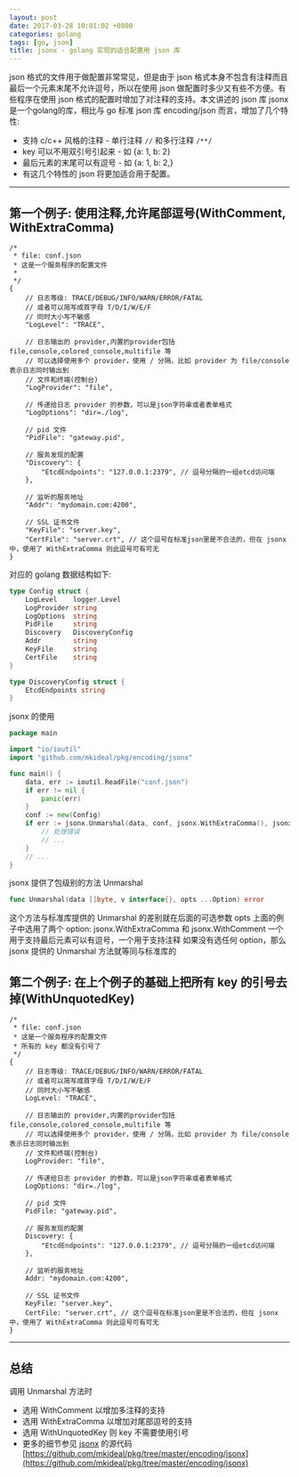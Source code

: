 ```yaml
---
layout: post
date: 2017-03-28 10:01:02 +0800
categories: golang
tags: [go, json]
title: jsonx - golang 实现的适合配置用 json 库
---
```


json 格式的文件用于做配置非常常见，但是由于 json 格式本身不包含有注释而且最后一个元素末尾不允许逗号，所以在使用 json 做配置时多少又有些不方便。有些程序在使用 json 格式的配置时增加了对注释的支持。本文讲述的 json 库 jsonx 是一个golang的库，相比与 go 标准 json 库 encoding/json 而言，增加了几个特性:

* 支持 c/c++ 风格的注释 - 单行注释 `//` 和多行注释 `/**/`
* key 可以不用双引号引起来 - 如 {a: 1, b: 2}
* 最后元素的末尾可以有逗号 - 如 {a: 1, b: 2,}
* 有这几个特性的 json 将更加适合用于配置。

---

## 第一个例子: 使用注释,允许尾部逗号(WithComment, WithExtraComma)

```
/*
 * file: conf.json
 * 这是一个服务程序的配置文件
 *
 */
{
	// 日志等级: TRACE/DEBUG/INFO/WARN/ERROR/FATAL
	// 或者可以简写成首字母 T/D/I/W/E/F
	// 同时大小写不敏感
	"LogLevel": "TRACE",

	// 日志输出的 provider,内置的provider包括 file,console,colored_console,multifile 等
	// 可以选择使用多个 provider，使用 / 分隔，比如 provider 为 file/console 表示日志同时输出到
	// 文件和终端(控制台)
 	"LogProvider": "file",

	// 传递给日志 provider 的参数，可以是json字符串或者表单格式
 	"LogOptions": "dir=./log",

	// pid 文件
 	"PidFile": "gateway.pid",

	// 服务发现的配置
 	"Discovery": {
		"EtcdEndpoints": "127.0.0.1:2379", // 逗号分隔的一组etcd访问端
	},

	// 监听的服务地址
	"Addr": "mydomain.com:4200",

	// SSL 证书文件
	"KeyFile": "server.key",
	"CertFile": "server.crt", // 这个逗号在标准json里是不合法的，但在 jsonx 中，使用了 WithExtraComma 则此逗号可有可无
}
```

对应的 golang 数据结构如下:

```go
type Config struct {
	LogLevel    logger.Level
	LogProvider string
	LogOptions  string
	PidFile     string
	Discovery   DiscoveryConfig
	Addr        string
	KeyFile     string
	CertFile    string
}

type DiscoveryConfig struct {
	EtcdEndpoints string
}
```

jsonx 的使用

```go
package main

import "io/ioutil"
import "github.com/mkideal/pkg/encoding/jsonx"

func main() {
	data, err := ioutil.ReadFile("conf.json")
	if err != nil {
		panic(err)
	}
	conf := new(Config)
	if err := jsonx.Unmarshal(data, conf, jsonx.WithExtraComma(), jsonx.WithComment()); err != nil {
		// 处理错误
		// ...
	}
	// ...
}
```

jsonx 提供了包级别的方法 Unmarshal

```go
func Unmarshal(data []byte, v interface{}, opts ...Option) error
```

这个方法与标准库提供的 Unmarshal 的差别就在后面的可选参数 opts 上面的例子中选用了两个 option: jsonx.WithExtraComma 和 jsonx.WithComment 一个用于支持最后元素可以有逗号，一个用于支持注释 如果没有选任何 option，那么 jsonx 提供的 Unmarshal 方法就等同与标准库的

## 第二个例子: 在上个例子的基础上把所有 key 的引号去掉(WithUnquotedKey)

```
/*
 * file: conf.json
 * 这是一个服务程序的配置文件
 * 所有的 key 都没有引号了
 */
{
	// 日志等级: TRACE/DEBUG/INFO/WARN/ERROR/FATAL
	// 或者可以简写成首字母 T/D/I/W/E/F
	// 同时大小写不敏感
	LogLevel: "TRACE",

	// 日志输出的 provider,内置的provider包括 file,console,colored_console,multifile 等
	// 可以选择使用多个 provider，使用 / 分隔，比如 provider 为 file/console 表示日志同时输出到
	// 文件和终端(控制台)
	LogProvider: "file",

	// 传递给日志 provider 的参数，可以是json字符串或者表单格式
	LogOptions: "dir=./log",

	// pid 文件
	PidFile: "gateway.pid",

	// 服务发现的配置
	Discovery: {
		"EtcdEndpoints": "127.0.0.1:2379", // 逗号分隔的一组etcd访问端
	},

	// 监听的服务地址
	Addr: "mydomain.com:4200",
	
	// SSL 证书文件
	KeyFile: "server.key",
	CertFile: "server.crt", // 这个逗号在标准json里是不合法的，但在 jsonx 中，使用了 WithExtraComma 则此逗号可有可无
}
```

---

## 总结

调用 Unmarshal 方法时

* 选用 WithComment 以增加多注释的支持
* 选用 WithExtraComma 以增加对尾部逗号的支持
* 选用 WithUnquotedKey 则 key 不需要使用引号
* 更多的细节参见 [jsonx](https://github.com/mkideal/pkg/tree/master/encoding/jsonx) 的源代码 [https://github.com/mkideal/pkg/tree/master/encoding/jsonx](https://github.com/mkideal/pkg/tree/master/encoding/jsonx)

